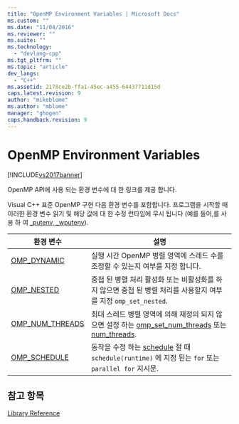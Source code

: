 ```yaml
---
title: "OpenMP Environment Variables | Microsoft Docs"
ms.custom: ""
ms.date: "11/04/2016"
ms.reviewer: ""
ms.suite: ""
ms.technology: 
  - "devlang-cpp"
ms.tgt_pltfrm: ""
ms.topic: "article"
dev_langs: 
  - "C++"
ms.assetid: 2178ce2b-ffa1-45ec-a455-64437711d15d
caps.latest.revision: 9
author: "mikeblome"
ms.author: "mblome"
manager: "ghogen"
caps.handback.revision: 9
---
```

# OpenMP Environment Variables
[!INCLUDE[vs2017banner](../../../assembler/inline/includes/vs2017banner.md)]

OpenMP API에 사용 되는 환경 변수에 대 한 링크를 제공 합니다.  
  
 Visual C\+\+ 표준 OpenMP 구현 다음 환경 변수를 포함합니다.  프로그램을 시작할 때 이러한 환경 변수 읽기 및 해당 값에 대 한 수정 런타임에 무시 됩니다 \(예를 들어,를 사용 하 여 [\_putenv, \_wputenv](../../../c-runtime-library/reference/putenv-wputenv.md)\).  
  
|환경 변수|설명|  
|-----------|--------|  
|[OMP\_DYNAMIC](../../../parallel/openmp/reference/omp-dynamic.md)|실행 시간 OpenMP 병렬 영역에 스레드 수를 조정할 수 있는지 여부를 지정 합니다.|  
|[OMP\_NESTED](../../../parallel/openmp/reference/omp-nested.md)|중첩 된 병렬 처리 활성화 또는 비활성화를 하지 않으면 중첩 된 병렬 처리를 사용할지 여부를 지정 `omp_set_nested`.|  
|[OMP\_NUM\_THREADS](../../../parallel/openmp/reference/omp-num-threads.md)|최대 스레드 병렬 영역에 의해 재정의 되지 않으면 설정 하는 [omp\_set\_num\_threads](../../../parallel/openmp/reference/omp-set-num-threads.md) 또는 [num\_threads](../../../parallel/openmp/reference/num-threads.md).|  
|[OMP\_SCHEDULE](../../../parallel/openmp/reference/omp-schedule.md)|동작을 수정 하는 [schedule](../../../parallel/openmp/reference/schedule.md) 절 때 `schedule(runtime)` 에 지정 된는 `for` 또는 `parallel for` 지시문.|  
  
## 참고 항목  
 [Library Reference](../../../parallel/openmp/reference/openmp-library-reference.md)